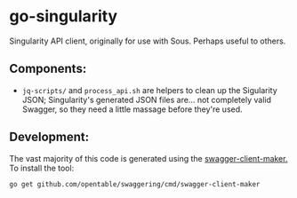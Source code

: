 # go-singularity

Singularity API client, originally for use with Sous. Perhaps useful to others.

## Components:

- `jq-scripts/` and `process_api.sh` are helpers to clean up the Sigularity JSON;
Singularity's generated JSON files are... not completely valid Swagger,
so they need a little massage before they're used.

## Development:

The vast majority of this code is generated using the [swagger-client-maker.](http://github.com/opentable/swaggering)
To install the tool:

```bash
go get github.com/opentable/swaggering/cmd/swagger-client-maker
```
